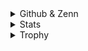 <details><summary>Github & Zenn</summary><div>

  ### Github & Zenn
<p align="left">
  <a href="https://github.com/ysa2shi">
    <img height="20" src="https://komarev.com/ghpvc/?username=ysa2shi" />
  </a>
  <a href="https://github.com/ysa2shi">
    <img height="20" src="https://img.shields.io/github/followers/ysa2shi?label=follow&logo=github&style=flat" />
  </a>
  <a href="https://zenn.dev/y_satoshi">
    <img height="20" src="https://badgen.org/img/zenn/y_satoshi/articles?style=plastic" />
  </a>
</p>

</div></details>

<details><summary>Stats</summary><div>
  
  ### Stats
![](http://github-profile-summary-cards.vercel.app/api/cards/profile-details?username=ysa2shi&theme=nord_dark)
![](http://github-profile-summary-cards.vercel.app/api/cards/repos-per-language?username=ysa2shi&theme=nord_dark)
![](http://github-profile-summary-cards.vercel.app/api/cards/most-commit-language?username=ysa2shi&theme=nord_dark)
![](http://github-profile-summary-cards.vercel.app/api/cards/stats?username=ysa2shi&theme=nord_dark)
![](http://github-profile-summary-cards.vercel.app/api/cards/productive-time?username=ysa2shi&theme=nord_dark&utcOffset=9)

</div></details>

<details><summary>Trophy</summary><div>

### Trophy

![trophy](https://github-profile-trophy.vercel.app/?username=ysa2shi&theme=nord)

</div></details>
